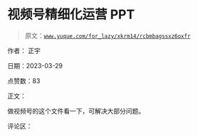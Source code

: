 # 视频号精细化运营 PPT

> 原文：[`www.yuque.com/for_lazy/xkrm14/rcbmbagssxz6oxfr`](https://www.yuque.com/for_lazy/xkrm14/rcbmbagssxz6oxfr)

作者： 正宇

日期：2023-03-29

点赞数：83

正文：

做视频号的这个文件看一下，可解决大部分问题。

评论区：



